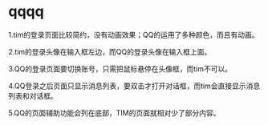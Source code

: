 # qqqq
1.tim的登录页面比较简约，没有动画效果；QQ的运用了多种颜色，而且有动画。

2.tim的登录头像在输入框左边，而QQ的登录头像在输入框上面。

3.QQ的登录页面要切换账号，只需把鼠标悬停在头像框，而tim不可以。

4.QQ登录之后页面只显示消息列表，要双击才打开对话框，而tim会直接显示消息列表和对话框。

5.QQ的页面辅助功能会列在底部，TIM的页面就相对少了部分内容。
